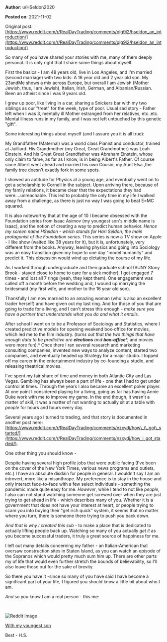 **Author**: u/HSeldon2020

**Posted on**: 2021-11-02

Original post: [https://www.reddit.com/r/RealDayTrading/comments/qlg9i2/hseldon_an_introduction/](https://www.reddit.com/r/RealDayTrading/comments/qlg9i2/hseldon_an_introduction/)

So many of you have shared your stories with me, many of them deeply personal.  It is only right that I share some things about myself.

First the basics - I am 48 years old, live in Los Angeles, and I'm married (second marriage) with two kids: A 16 year old and 2 year old son.  My 23andMe shows a mix across Europe, but overall I am Jewish (Mother Jewish, thus, I am Jewish), Italian, Irish, German, and Albanian/Russian.  Been an atheist since I was 9 years old.

I grew up poor, like living in a car, sharing a Snickers bar with my two siblings as our "treat" for the week, type of poor.  Usual sad story - Father left when I was 3, mentally ill Mother estranged from her relatives, etc..etc.  Mental illness runs in my family, and I was not left untouched by  this genetic "gift".

Some interesting things about myself (and I assure you it is all true):

My Grandfather (Maternal) was a world class Pianist and conductor, trained at Juilliard.  His Grandmother (my Great, Great Grandmother) was Leah Einstein.  And his Great Great Grandfather was Abraham Einstein, whose only claim to fame, as far as I know, is in being Albert's Father.    Of course since Albert went ahead and married his own Cousin, my Aunt Elsa ,the family tree doesn't exactly fork in some spots.

I showed an aptitude for Physics at a young age, and eventually went on to get a scholarship to Cornell in the subject.  Upon arriving there, because of my family relations, it became clear that the expectations they had were....unreachable.  This led to probably the only time in my life I walked away from a challenge, as there is just no way I was going to beat E=MC squared.

It is also noteworthy that at the age of 10 I became obsessed with the Foundation series from Isaac Asimov (my youngest son's middle name is Isaac), and the notion of creating a way to predict human behavior. *Hence my screen name HSeldon - which stands for Hari Seldon, the main protagonist of the Foundation series.* This series is now a TV show on Apple - I like show (waited like 38 years for it), but it is, unfortunately, very different from the books.  Anyway, leaving physics and going into Sociology was an easy transition given my hope to one day "model humanity" and predict it.   This obsession would wind up dictating the course of my life.

As I worked through undergraduate and then graduate school (SUNY Stony Brook - stayed close to home to care for a sick mother), I got engaged 7 times - and lost all 7 rings (yeah, they kept them).  One engagement was called off a month before the wedding and, I wound up marrying the bridesmaid (my first wife, and mother to the 16 year old son).

Thankfully I am now married to an amazing woman (who is also an excellent trader herself) and have given out my last ring. And for those of you that are going to trade for a living, and I can't stress this enough - *make sure you have a partner that understands what you do and what it entails.*

After school I went on to be a Professor of Sociology and Statistics, where I created predictive models for opening weekend box-office for movies, which led me to the film industry. (*turns out that the two things that have enough data to be predictive are* ***elections*** *and* ***box-office***\*, and movies were more fun).\*  Once there I ran several research and marketing consulting companies, invented new ways to analyze content, started two companies,  and eventually headed up Strategy for a major studio.  I topped off my career in the entertainment industry by co-founding a studio, and releasing theatrical movies.

I've spent my fair share of time and money in both Atlantic City and Las Vegas.  Gambling has always been a part of life - one that I had to get under control at times.  Through the years I also became an excellent poker player.  At one point I considered playing for a living, going as far has having Annie Duke work with me to improve my game.  In the end though, it wasn't a matter of skill, it was a matter of not wanting to actually sit at a table with *people* for hours and hours every day.

Several years ago I turned to trading, and that story is documented in another post here: [https://www.reddit.com/r/RealDayTrading/comments/nzxydj/how\_i\_got\_started/](https://www.reddit.com/r/RealDayTrading/comments/nzxydj/how_i_got_started/).

One other thing you should know -

Despite having several high profile jobs that were public facing (I've been on the cover of the New York Times, various news programs and outlets, etc.) I have an absolute disdain for people in general.    I wouldn't say I am an introvert, more like a misanthrope.  My preference is to stay in the house and only interact face-to-face with a few select individuals - something the pandemic made quite easy for me.   *However*, while I tend to not like *people*, I also can not stand watching someone get screwed over when they are just trying to get ahead in life - which describes many of you.   Whether it is a government that does not have your interest at heart, or people trying to scam you into buying their "get rich quick" system, it seems that no matter where you turn, there is someone there trying to push you back down.

*And that is why I created this sub* \- to make a place that is dedicated to actually lifting people back up.  Watching so many of you actually *get it* as you become successful traders, it truly a great source of happiness for me.

I left out many details concerning my father - an Italian-American that oversaw construction sites in Staten Island, as you can watch an episode of the Sopranos which would pretty much sum him up.   There are other parts my of life that would even further stretch the bounds of believability, so I'll also leave those out for the sake of brevity.

So there you have it -since so many of you have said I have become a significant part of your life, I figured you should know a little bit about who I am.

*And* so you know I am a real person - this me:

&#x200B;

<img src="cache/images/e0363554628dd4880c9b258e983e9875.jpg" alt="Reddit Image">

[With my youngest son](<img src="cache/images/7e87ed712922e357a44d2c88f56993d3.jpg" alt="Reddit Image">)

Best - H.S.